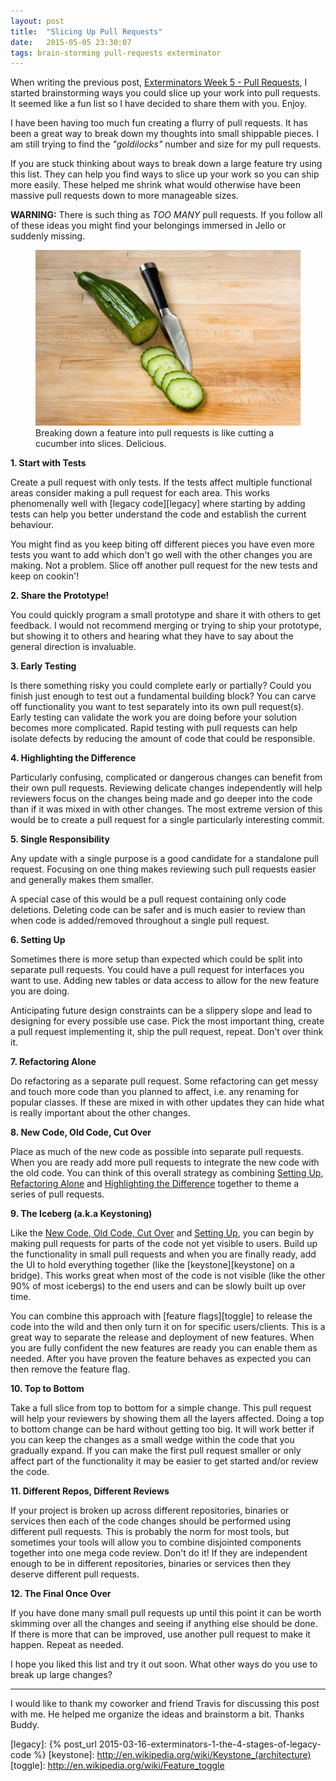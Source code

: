 ```yaml
---
layout: post
title:  "Slicing Up Pull Requests"
date:   2015-05-05 23:30:07
tags: brain-storming pull-requests exterminator
---
```


When writing the previous post,
[Exterminators Week 5 - Pull Requests](/posts/exterminator-5-pull-request-explosion/), I started brainstorming ways
you could slice up your work into pull requests. It seemed like a fun list so I
have decided to share them with you. Enjoy.

I have been having too much fun creating a flurry of pull requests. It has been
a great way to break down my thoughts into small shippable pieces. I am still
trying to find the <em title="just right">"goldilocks"</em> number and size for
my pull requests.

If you are stuck thinking about ways to break down a large feature try using
this list. They can help you find ways to slice up your work so you can ship
more easily. These helped me shrink what would otherwise have been massive pull
requests down to more manageable sizes.

**WARNING:** There is such thing as *TOO MANY* pull requests. If you follow all
of these ideas you might find your belongings immersed in Jello or suddenly
missing.

<figure class="image-center">
	<img src="/images/cucumber-slices.jpg" alt="A cutting board with sliced cucumbers on it.">
	<figcaption>
	Breaking down a feature into pull requests is like cutting a cucumber into slices. Delicious.
	</figcaption>
</figure>
<!-- from http://www.publicdomainpictures.net/view-image.php?image=32801&picture=cucumber-slices&large=1 -->

<strong><span id="slice-tests">1.</span> Start with Tests</strong>

Create a pull request with only tests. If the tests affect multiple
functional areas consider making a pull request for each area. This
works phenomenally well with [legacy code][legacy] where starting by adding
tests can help you better understand the code and establish the current
behaviour.

You might find as you keep biting off different pieces you have even more tests
you want to add which don't go well with the other changes you are making.
Not a problem. Slice off another pull request for the new tests and
keep on cookin'!

<strong><span id="slice-prototype">2.</span> Share the Prototype!</strong>

You could quickly program a small prototype and share it with others to get
feedback. I would not recommend merging or trying to ship your prototype, but
showing it to others and hearing what they have to say about the general
direction is invaluable.

<strong><span id="slice-early-testing">3.</span> Early Testing</strong>

Is there something risky you could complete early or partially? Could you
finish just enough to test out a fundamental building block? You can carve off
functionality you want to test separately into its own pull request(s).
Early testing can validate the work you are doing before your solution becomes
more complicated. Rapid testing with pull requests can help isolate defects by
reducing the amount of code that could be responsible.

<strong><span id="slice-highlight">4.</span> Highlighting the Difference</strong>

Particularly confusing, complicated or dangerous changes can benefit from
their own pull requests. Reviewing delicate changes independently will help
reviewers focus on the changes being made and go deeper into the code than
if it was mixed in with other changes. The most extreme version of this would be
to create a pull request for a single particularly interesting commit.

<strong><span id="slice-single-responsibility">5.</span> Single Responsibility</strong>

Any update with a single purpose is a good candidate for a standalone pull
request. Focusing on one thing makes reviewing such pull requests easier and
generally makes them smaller.

A special case of this would be a pull request containing only code deletions.
Deleting code can be safer and is much easier to review than when code is
added/removed throughout a single pull request.

<strong><span id="slice-setup">6.</span> Setting Up</strong>

Sometimes there is more setup than expected which could be split into separate pull requests.
You could have a pull request for interfaces you want to use. Adding
new tables or data access to allow for the new feature you are doing.

Anticipating future design constraints can be a slippery slope and lead to designing for every possible use
case. Pick the most important thing, create a pull request implementing it,
ship the pull request, repeat. Don't over think it.

<strong><span id="slice-alone">7.</span> Refactoring Alone</strong>

Do refactoring as a separate pull request. Some refactoring can get messy
and touch more code than you planned to affect, i.e. any renaming for
popular classes. If these are mixed in with other updates they can hide what is
really important about the other changes.

<strong><span id="slice-new-old-cutover">8.</span> New Code, Old Code, Cut Over</strong>

Place as much of the new code as possible into separate pull requests. When you
are ready add more pull requests to integrate the new code with the old code. You can think
of this overall strategy as combining [Setting Up](#slice-setup), [Refactoring Alone](#slice-alone)
and [Highlighting the Difference](#slice-highlight) together to theme a series of pull requests.

<strong><span id="slice-iceberg">9.</span> The Iceberg (a.k.a Keystoning)</strong>

Like the [New Code, Old Code, Cut Over](#slice-new-old-cutover) and [Setting Up](#slice-setup), you can begin by making pull
requests for parts of the code not yet visible to users. Build up the functionality
in small pull requests and when you are finally ready, add the UI to hold
everything together (like the [keystone][keystone] on a bridge). This works
great when most of the code is not visible (like the other 90% of most
icebergs) to the end users and can be slowly built up over time.

You can combine this approach with [feature flags][toggle] to release the code
into the wild and then only turn it on for specific users/clients. This is a great way
to separate the release and deployment of new features. When you are fully
confident the new features are ready you can enable them as needed. After you
have proven the feature behaves as expected you can then remove the feature flag.

<strong><span id="slice-top-to-bottom">10.</span> Top to Bottom</strong>

Take a full slice from top to bottom for a simple change. This pull request
will help your reviewers by showing them all the layers affected. Doing a top
to bottom change can be hard without getting too big. It will work better if
you can keep the changes as a small wedge within the code that you gradually expand. If you
can make the first pull request smaller or only affect part of the
functionality it may be easier to get started and/or review the code.

<strong><span id="slice-different">11.</span> Different Repos, Different Reviews</strong>

If your project is broken up across different repositories, binaries or
services then each of the code changes should be performed using different pull
requests. This is probably the norm for most tools, but sometimes your tools
will allow you to combine disjointed components together into one mega code
review. Don't do it! If they are independent enough to be in different
repositories, binaries or services then they deserve different pull requests.

<strong><span id="slice-final">12.</span> The Final Once Over</strong>

If you have done many small pull requests up until this point it can be worth
skimming over all the changes and seeing if anything else should be done. If
there is more that can be improved, use another pull request to make it happen.
Repeat as needed.

I hope you liked this list and try it out soon. What other ways do you use to
break up large changes?

<hr />

I would like to thank my coworker and friend Travis for discussing this post
with me. He helped me organize the ideas and brainstorm a bit. Thanks Buddy.

[legacy]: {% post_url 2015-03-16-exterminators-1-the-4-stages-of-legacy-code %}
[keystone]: http://en.wikipedia.org/wiki/Keystone_(architecture)
[toggle]: http://en.wikipedia.org/wiki/Feature_toggle
